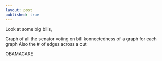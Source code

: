 ```yaml
---
layout: post
published: true
---
```


Look at some big bills, 

Graph of all the senator voting on bill
konnectedness of a graph for each graph
Also the # of edges across a cut

OBAMACARE

